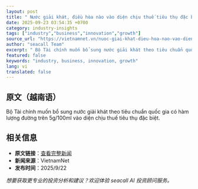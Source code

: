 ```yaml
---
layout: post
title: " Nước giải khát, điều hòa nào vào diện chịu thuế tiêu thụ đặc biệt? "
date: 2025-09-23 03:54:35 +0700
category: industry-insights
tags: ["industry","business","innovation","growth"]
source_url: "https://vietnamnet.vn/nuoc-giai-khat-dieu-hoa-nao-vao-dien-chiu-thue-tieu-thu-dac-biet-2445093.html"
author: "seacall Team"
excerpt: " Bộ Tài chính muốn bổ sung nước giải khát theo tiêu chuẩn quốc gia có hàm lượng đường trên 5g/100ml vào diện chịu thuế tiêu thụ đặc biệt...."
featured: false
keywords: "industry, business, innovation, growth"
lang: vi
translated: false
---
```


## 原文（越南语）

 Bộ Tài chính muốn bổ sung nước giải khát theo tiêu chuẩn quốc gia có hàm lượng đường trên 5g/100ml vào diện chịu thuế tiêu thụ đặc biệt.

## 相关信息

- **原文链接**：[查看完整新闻](https://vietnamnet.vn/nuoc-giai-khat-dieu-hoa-nao-vao-dien-chiu-thue-tieu-thu-dac-biet-2445093.html)
- **新闻来源**：VietnamNet
- **发布时间**：2025/9/22

*想要获取更专业的投资分析和建议？欢迎体验 seacall AI 投资顾问服务。*